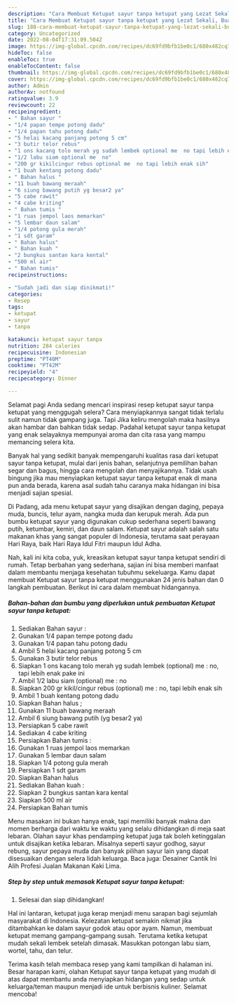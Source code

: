 ```yaml
---
description: "Cara Membuat Ketupat sayur tanpa ketupat yang Lezat Sekali, Buat Buka Puasa}"
title: "Cara Membuat Ketupat sayur tanpa ketupat yang Lezat Sekali, Buat Buka Puasa}"
slug: 188-cara-membuat-ketupat-sayur-tanpa-ketupat-yang-lezat-sekali-buat-buka-puasa
category: Uncategorized
date: 2022-08-04T17:31:09.504Z
image: https://img-global.cpcdn.com/recipes/dc69fd9bfb1be0c1/680x482cq70/ketupat-sayur-tanpa-ketupat-foto-resep-utama.jpg
hideToc: false
enableToc: true
enableTocContent: false
thumbnail: https://img-global.cpcdn.com/recipes/dc69fd9bfb1be0c1/680x482cq70/ketupat-sayur-tanpa-ketupat-foto-resep-utama.jpg
cover: https://img-global.cpcdn.com/recipes/dc69fd9bfb1be0c1/680x482cq70/ketupat-sayur-tanpa-ketupat-foto-resep-utama.jpg
author: Admin
authorAv: notfound
ratingvalue: 3.9
reviewcount: 22
recipeingredient:
- " Bahan sayur "
- "1/4 papan tempe potong dadu"
- "1/4 papan tahu potong dadu"
- "5 helai kacang panjang potong 5 cm"
- "3 butir telor rebus"
- "1 ons kacang tolo merah yg sudah lembek optional me  no tapi lebih enak pake ini"
- "1/2 labu siam optional me  no"
- "200 gr kikilcingur rebus optional me  no tapi lebih enak sih"
- "1 buah kentang potong dadu"
- " Bahan halus "
- "11 buah bawang meraah"
- "6 siung bawang putih yg besar2 ya"
- "5 cabe rawit"
- "4 cabe kriting"
- " Bahan tumis "
- "1 ruas jempol laos memarkan"
- "5 lembar daun salam"
- "1/4 potong gula merah"
- "1 sdt garam"
- " Bahan halus"
- " Bahan kuah "
- "2 bungkus santan kara kental"
- "500 ml air"
- " Bahan tumis"
recipeinstructions:

- "Sudah jadi dan siap dinikmati!"
categories:
- Resep
tags:
- ketupat
- sayur
- tanpa

katakunci: ketupat sayur tanpa 
nutrition: 284 calories
recipecuisine: Indonesian
preptime: "PT40M"
cooktime: "PT42M"
recipeyield: "4"
recipecategory: Dinner

---
```



Selamat pagi Anda sedang mencari inspirasi resep ketupat sayur tanpa ketupat yang menggugah selera? Cara menyiapkannya sangat tidak terlalu sulit namun tidak gampang juga. Tapi Jika keliru mengolah maka hasilnya akan hambar dan bahkan tidak sedap. Padahal ketupat sayur tanpa ketupat yang enak selayaknya mempunyai aroma dan cita rasa yang mampu memancing selera kita.


Banyak hal yang sedikit banyak mempengaruhi kualitas rasa dari ketupat sayur tanpa ketupat, mulai dari jenis bahan, selanjutnya pemilihan bahan segar dan bagus, hingga cara mengolah dan menyajikannya. Tidak usah bingung jika mau menyiapkan ketupat sayur tanpa ketupat enak di mana pun anda berada, karena asal sudah tahu caranya maka hidangan ini bisa menjadi sajian spesial.

Di Padang, ada menu ketupat sayur yang disajikan dengan daging, pepaya muda, buncis, telur ayam, nangka muda dan kerupuk merah. Ada pun bumbu ketupat sayur yang digunakan cukup sederhana seperti bawang putih, ketumbar, kemiri, dan daun salam. Ketupat sayur adalah salah satu makanan khas yang sangat populer di Indonesia, terutama saat perayaan Hari Raya, baik Hari Raya Idul Fitri maupun Idul Adha.


Nah, kali ini kita coba, yuk, kreasikan ketupat sayur tanpa ketupat sendiri di rumah. Tetap berbahan yang sederhana, sajian ini bisa memberi manfaat dalam membantu menjaga kesehatan tubuhmu sekeluarga. Kamu dapat membuat Ketupat sayur tanpa ketupat menggunakan 24 jenis bahan dan 0 langkah pembuatan. Berikut ini cara dalam membuat hidangannya.

<!--inarticleads1-->

##### Bahan-bahan dan bumbu yang diperlukan untuk pembuatan Ketupat sayur tanpa ketupat:

1. Sediakan  Bahan sayur :
1. Gunakan 1/4 papan tempe potong dadu
1. Gunakan 1/4 papan tahu potong dadu
1. Ambil 5 helai kacang panjang potong 5 cm
1. Gunakan 3 butir telor rebus
1. Siapkan 1 ons kacang tolo merah yg sudah lembek (optional) me : no, tapi lebih enak pake ini
1. Ambil 1/2 labu siam (optional) me : no
1. Siapkan 200 gr kikil/cingur rebus (optional) me : no, tapi lebih enak sih
1. Ambil 1 buah kentang potong dadu
1. Siapkan  Bahan halus ;
1. Gunakan 11 buah bawang meraah
1. Ambil 6 siung bawang putih (yg besar2 ya)
1. Persiapkan 5 cabe rawit
1. Sediakan 4 cabe kriting
1. Persiapkan  Bahan tumis :
1. Gunakan 1 ruas jempol laos memarkan
1. Gunakan 5 lembar daun salam
1. Siapkan 1/4 potong gula merah
1. Persiapkan 1 sdt garam
1. Siapkan  Bahan halus
1. Sediakan  Bahan kuah :
1. Siapkan 2 bungkus santan kara kental
1. Siapkan 500 ml air
1. Persiapkan  Bahan tumis


Menu masakan ini bukan hanya enak, tapi memiliki banyak makna dan momen berharga dari waktu ke waktu yang selalu dihidangkan di meja saat lebaran. Olahan sayur khas pendamping ketupat juga tak boleh ketinggalan untuk disajikan ketika lebaran. Misalnya seperti sayur godhog, sayur rebung, sayur pepaya muda dan banyak pilihan sayur lain yang dapat disesuaikan dengan selera lidah keluarga. Baca juga: Desainer Cantik Ini Alih Profesi Jualan Makanan Kaki Lima. 

<!--inarticleads2-->

##### Step by step untuk memasak Ketupat sayur tanpa ketupat:


1. Selesai dan siap dihidangkan!

Hal ini lantaran, ketupat juga kerap menjadi menu sarapan bagi sejumlah masyarakat di Indonesia. Kelezatan ketupat semakin nikmat jika ditambahkan ke dalam sayur godok atau opor ayam. Namun, membuat ketupat memang gampang-gampang susah. Terutama ketika ketupat mudah sekali lembek setelah dimasak. Masukkan potongan labu siam, wortel, tahu, dan telur. 

Terima kasih telah membaca resep yang kami tampilkan di halaman ini. Besar harapan kami, olahan Ketupat sayur tanpa ketupat yang mudah di atas dapat membantu anda menyiapkan hidangan yang sedap untuk keluarga/teman maupun menjadi ide untuk berbisnis kuliner. Selamat mencoba!
